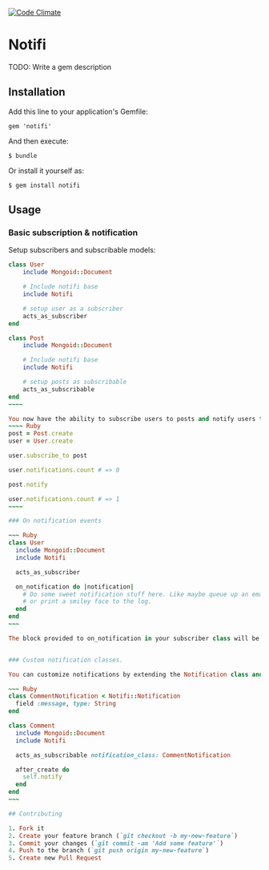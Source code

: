 [![Code Climate](https://codeclimate.com/github/wedgex/notifi.png)](https://codeclimate.com/github/wedgex/notifi)

# Notifi

TODO: Write a gem description

## Installation

Add this line to your application's Gemfile:

    gem 'notifi'

And then execute:

    $ bundle

Or install it yourself as:

    $ gem install notifi

## Usage

### Basic subscription & notification
Setup subscribers and subscribable models:
~~~~~ Ruby
class User
    include Mongoid::Document

    # Include notifi base
    include Notifi

    # setup user as a subscriber
    acts_as_subscriber
end

class Post
    include Mongoid::Document

    # Include notifi base
    include Notifi

    # setup posts as subscribable
    acts_as_subscribable
end
~~~~

You now have the ability to subscribe users to posts and notify users through the subscriptions.
~~~~ Ruby
post = Post.create
user = User.create

user.subscribe_to post

user.notifications.count # => 0

post.notify

user.notifications.count # => 1
~~~~

### On notification events

~~~ Ruby
class User
  include Mongoid::Document
  include Notifi

  acts_as_subscriber

  on_notification do |notification|
    # Do some sweet notification stuff here. Like maybe queue up an email
    # or print a smiley face to the log.
  end
end
~~~

The block provided to on_notification in your subscriber class will be called after a notification for the subscriber is created.


### Custom notification classes.

You can customize notifications by extending the Notification class and configuring the subscribable to use the custom class for notifications.

~~~ Ruby
class CommentNotification < Notifi::Notification
  field :message, type: String
end

class Comment
  include Mongoid::Document
  include Notifi

  acts_as_subscribable notification_class: CommentNotification

  after_create do
    self.notify
  end
end
~~~

## Contributing

1. Fork it
2. Create your feature branch (`git checkout -b my-new-feature`)
3. Commit your changes (`git commit -am 'Add some feature'`)
4. Push to the branch (`git push origin my-new-feature`)
5. Create new Pull Request

